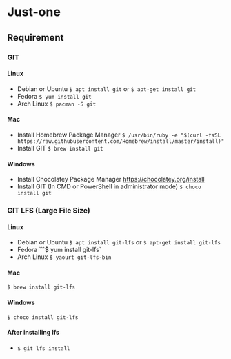 # Just-one

## Requirement

### GIT

#### Linux
* Debian or Ubuntu
```$ apt install git``` or ```$ apt-get install git```
* Fedora
```$ yum install git```
* Arch Linux
```$ pacman -S git```

#### Mac
* Install Homebrew Package Manager
```$ /usr/bin/ruby -e "$(curl -fsSL https://raw.githubusercontent.com/Homebrew/install/master/install)"```
* Install GIT
```$ brew install git```

#### Windows
* Install Chocolatey Package Manager
https://chocolatey.org/install
* Install GIT (In CMD or PowerShell in administrator mode)
```$ choco install git```

### GIT LFS (Large File Size)

#### Linux
* Debian or Ubuntu
```$ apt install git-lfs``` or ```$ apt-get install git-lfs```
* Fedora
```$ yum install git-lfs`
* Arch Linux
```$ yaourt git-lfs-bin```

#### Mac
```$ brew install git-lfs```

#### Windows
```$ choco install git-lfs```

#### After installing lfs
* ```$ git lfs install```
